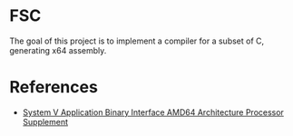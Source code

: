 # FSC

The goal of this project is to implement a compiler for a subset of C, generating x64 assembly.

# References

- [System V Application Binary Interface AMD64 Architecture Processor Supplement](https://github.com/hjl-tools/x86-psABI/wiki/x86-64-psABI-1.0.pdf)
